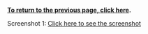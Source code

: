 **[To return to the previous page, click here](https://github.com/chaturec/chaturbate-recorder-and-downloader/).**

Screenshot 1:  [Click here to see the screenshot](https://raw.githubusercontent.com/chaturec/chaturbate-recorder-and-downloader/main/software-screenshots/chaturec-screenshot-1.png)
